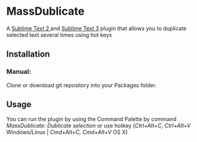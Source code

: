 # MassDublicate #
A [Sublime Text 2 ](https://www.sublimetext.com) and [Sublime Text 3](https://www.sublimetext.com/3) plugin that allows you to duplicate selected text several times using hot keys


## Installation ##
### Manual: ###
Clone or download git repository into your Packages folder.

## Usage ##

You can run the plugin by using the Command Palette by command *MassDublicate: Dublicate selection* or use hotkey (*Ctrl+Alt+C, Ctrl+Alt+V* Windows/Linux | *Cmd+Alt+C, Cmd+Alt+V* OS X)

